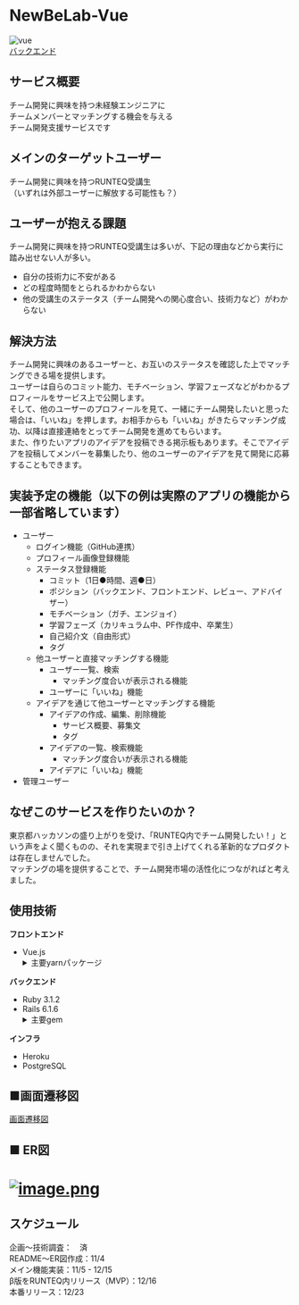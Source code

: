 # NewBeLab-Vue
![vue](https://img.shields.io/badge/Vue-v3.2.36-brightgreen)  
[バックエンド](https://github.com/nyohoo/NewBeLab-Rails)
## サービス概要  
チーム開発に興味を持つ未経験エンジニアに   
チームメンバーとマッチングする機会を与える  
チーム開発支援サービスです  

## メインのターゲットユーザー
チーム開発に興味を持つRUNTEQ受講生  
（いずれは外部ユーザーに解放する可能性も？）  

## ユーザーが抱える課題
チーム開発に興味を持つRUNTEQ受講生は多いが、下記の理由などから実行に踏み出せない人が多い。  
- 自分の技術力に不安がある
- どの程度時間をとられるかわからない
- 他の受講生のステータス（チーム開発への関心度合い、技術力など）がわからない

## 解決方法
チーム開発に興味のあるユーザーと、お互いのステータスを確認した上でマッチングできる場を提供します。  
ユーザーは自らのコミット能力、モチベーション、学習フェーズなどがわかるプロフィールをサービス上で公開します。  
そして、他のユーザーのプロフィールを見て、一緒にチーム開発したいと思った場合は、「いいね」を押します。お相手からも「いいね」がきたらマッチング成功、以降は直接連絡をとってチーム開発を進めてもらいます。  
また、作りたいアプリのアイデアを投稿できる掲示板もあります。そこでアイデアを投稿してメンバーを募集したり、他のユーザーのアイデアを見て開発に応募することもできます。  

## 実装予定の機能（以下の例は実際のアプリの機能から一部省略しています）
- ユーザー
  - ログイン機能（GitHub連携）
  - プロフィール画像登録機能
  - ステータス登録機能
    - コミット（1日●時間、週●日）
    - ポジション（バックエンド、フロントエンド、レビュー、アドバイザー）
    - モチベーション（ガチ、エンジョイ）
    - 学習フェーズ（カリキュラム中、PF作成中、卒業生）
    - 自己紹介文（自由形式）
    - タグ
   - 他ユーザーと直接マッチングする機能
     - ユーザー一覧、検索
       - マッチング度合いが表示される機能
     - ユーザーに「いいね」機能
   - アイデアを通じて他ユーザーとマッチングする機能
     - アイデアの作成、編集、削除機能
       - サービス概要、募集文
       - タグ
     - アイデアの一覧、検索機能
       - マッチング度合いが表示される機能
     - アイデアに「いいね」機能
- 管理ユーザー

## なぜこのサービスを作りたいのか？
東京都ハッカソンの盛り上がりを受け、「RUNTEQ内でチーム開発したい！」という声をよく聞くものの、それを実現まで引き上げてくれる革新的なプロダクトは存在しませんでした。  
マッチングの場を提供することで、チーム開発市場の活性化につながればと考えました。

## 使用技術
**フロントエンド**
<ul>
  <li>Vue.js </li>
  <details>
    <summary>主要yarnパッケージ</summary>
    <ul>
      <li><a href="https://github.com/vuetifyjs/vuetify">vuetify</a></li>
    </ul>
  </deatails>
</ul>

**バックエンド**
<ul>
  <li>Ruby 3.1.2</li>
  <li>Rails 6.1.6</li>
  <details>
    <summary>主要gem</summary>
    <ul>
      <li><a href="https://github.com/kpumuk/meta-tags">meta-tags</a></li>
    </ul>
  </deatails>
</ul>
  
**インフラ**
- Heroku
- PostgreSQL

## ■画面遷移図  
[画面遷移図](https://www.figma.com/file/4qNkWlpNYBCOanfeoda0Ek/team_matching?node-id=0%3A1)

## ■ ER図
  [![image.png](https://i.gyazo.com/3618bfea6db2bb3a950ee6075daf9e85.png)](https://gyazo.com/3618bfea6db2bb3a950ee6075daf9e85)
=======
## スケジュール
企画〜技術調査：　済  
README〜ER図作成：11/4  
メイン機能実装：11/5 - 12/15  
β版をRUNTEQ内リリース（MVP）：12/16  
本番リリース：12/23  
